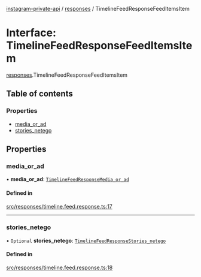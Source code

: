 [instagram-private-api](../../README.md) / [responses](../../modules/responses.md) / TimelineFeedResponseFeedItemsItem

# Interface: TimelineFeedResponseFeedItemsItem

[responses](../../modules/responses.md).TimelineFeedResponseFeedItemsItem

## Table of contents

### Properties

- [media\_or\_ad](TimelineFeedResponseFeedItemsItem.md#media_or_ad)
- [stories\_netego](TimelineFeedResponseFeedItemsItem.md#stories_netego)

## Properties

### media\_or\_ad

• **media\_or\_ad**: [`TimelineFeedResponseMedia_or_ad`](TimelineFeedResponseMedia_or_ad.md)

#### Defined in

[src/responses/timeline.feed.response.ts:17](https://github.com/Nerixyz/instagram-private-api/blob/4971f34/src/responses/timeline.feed.response.ts#L17)

___

### stories\_netego

• `Optional` **stories\_netego**: [`TimelineFeedResponseStories_netego`](TimelineFeedResponseStories_netego.md)

#### Defined in

[src/responses/timeline.feed.response.ts:18](https://github.com/Nerixyz/instagram-private-api/blob/4971f34/src/responses/timeline.feed.response.ts#L18)
